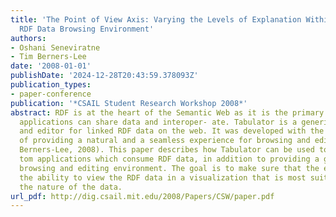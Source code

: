 ```yaml
---
title: 'The Point of View Axis: Varying the Levels of Explanation Within a Generic
  RDF Data Browsing Environment'
authors:
- Oshani Seneviratne
- Tim Berners-Lee
date: '2008-01-01'
publishDate: '2024-12-28T20:43:59.378093Z'
publication_types:
- paper-conference
publication: '*CSAIL Student Research Workshop 2008*'
abstract: RDF is at the heart of the Semantic Web as it is the primary means by which
  applications can share data and interoper- ate. Tabulator is a generic data browser
  and editor for linked RDF data on the web. It was developed with the motiva- tion
  of providing a natural and a seamless experience for browsing and editing data (Tim
  Berners-Lee, 2008). This paper describes how Tabulator can be used to develop cus-
  tom applications which consume RDF data, in addition to providing a generic data
  browsing and editing environment. The goal is to make sure that the end-user has
  the ability to view the RDF data in a visualization that is most suitable given
  the nature of the data.
url_pdf: http://dig.csail.mit.edu/2008/Papers/CSW/paper.pdf
---
```


